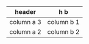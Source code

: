 | header| h b |
| ---------- | ---------- |
| column a 3 | column b 1 |
| column a 2 | column b 2 |
